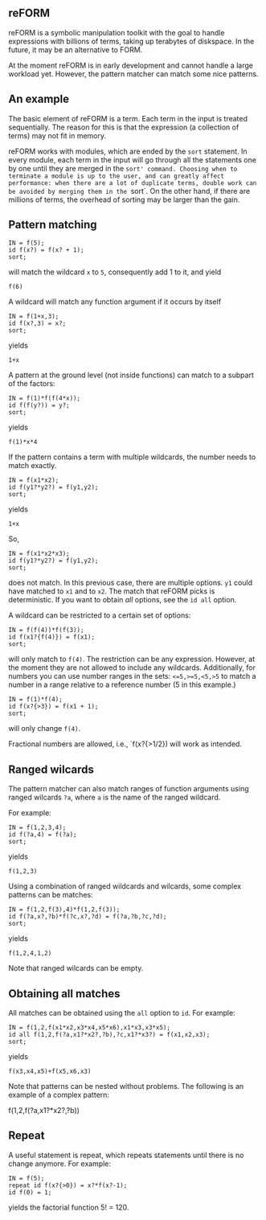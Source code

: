 reFORM
---------

reFORM is a symbolic manipulation toolkit with the goal to handle expressions with billions
of terms, taking up terabytes of diskspace. In the future, it may be an alternative to FORM.

At the moment reFORM is in early development and cannot handle a large workload yet. However,
the pattern matcher can match some nice patterns.

An example
----

The basic element of reFORM is a term. Each term in the input is treated sequentially.
The reason for this is that the expression (a collection of terms) may not fit in memory.

reFORM works with modules, which are ended by the `sort` statement. In every module,
each term in the input will go through all the statements one by one until they
are merged in the `sort' command. Choosing when to terminate a module is up to the user,
and can greatly affect performance: when there are a lot of duplicate terms, double work
can be avoided by merging them in the `sort`. On the other hand, if there are millions of terms,
the overhead of sorting may be larger than the gain.

Pattern matching
----

````
IN = f(5);
id f(x?) = f(x? + 1);
sort;
````

will match the wildcard `x` to `5`, consequently add 1 to it, and yield

```
f(6)
```

A wildcard will match any function argument if it occurs by itself 

````
IN = f(1+x,3);
id f(x?,3) = x?;
sort;
````

yields
```
1+x
```

A pattern at the ground level (not inside functions) can match to 
a subpart of the factors:

````
IN = f(1)*f(f(4*x));
id f(f(y?)) = y?;
sort;
````

yields
```
f(1)*x*4
```


If the pattern contains a term with multiple wildcards, the number needs
to match exactly.

````
IN = f(x1*x2);
id f(y1?*y2?) = f(y1,y2);
sort;
````

yields
```
1+x
```

So, 
````
IN = f(x1*x2*x3);
id f(y1?*y2?) = f(y1,y2);
sort;
````
does not match. In this previous case, there are multiple options. `y1` could have matched to 
`x1` and to `x2`. The match that reFORM picks is deterministic. If you want to obtain *all* options,
see the `id all` option.



A wildcard can be restricted to a certain set of options:

````
IN = f(f(4))*f(f(3));
id f(x1?{f(4)}) = f(x1);
sort;
````
will only match to `f(4)`. The restriction can be any expression. However, at the moment
they are not allowed to include any wildcards. Additionally, for numbers you can use
number ranges in the sets: `<=5,>=5,<5,>5` to match a number in a range relative to a
reference number (5 in this example.)

````
IN = f(1)*f(4);
id f(x?{>3}) = f(x1 + 1);
sort;
````
will only change `f(4)`.

Fractional numbers are allowed, i.e., `f(x?{>1/2}) will work as intended.


Ranged wilcards
------
The pattern matcher can also match ranges of function arguments using
ranged wilcards `?a`, where `a` is the name of the ranged wildcard.

For example:
````
IN = f(1,2,3,4);
id f(?a,4) = f(?a);
sort;
````
yields
````
f(1,2,3)
````

Using a combination of ranged wildcards and wilcards, some complex patterns can
be matches:
````
IN = f(1,2,f(3),4)*f(1,2,f(3));
id f(?a,x?,?b)*f(?c,x?,?d) = f(?a,?b,?c,?d);
sort;
````
yields
````
f(1,2,4,1,2)
````
Note that ranged wilcards can be empty.

Obtaining all matches
-----

All matches can be obtained using the `all` option to `id`.
For example:

````
IN = f(1,2,f(x1*x2,x3*x4,x5*x6),x1*x3,x3*x5);
id all f(1,2,f(?a,x1?*x2?,?b),?c,x1?*x3?) = f(x1,x2,x3);
sort;
````
yields
````
f(x3,x4,x5)+f(x5,x6,x3)
````

Note that patterns can be nested without problems. The following is an example
of a complex pattern:

f(1,2,f(?a,x1?*x2?,?b))


Repeat
---
A useful statement is repeat, which repeats statements until there is no change anymore.
For example:

````
IN = f(5);
repeat id f(x?{>0}) = x?*f(x?-1);
id f(0) = 1;
````
yields the factorial function 5! = 120.
